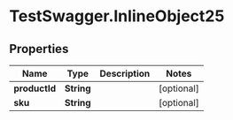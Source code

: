 # TestSwagger.InlineObject25

## Properties

Name | Type | Description | Notes
------------ | ------------- | ------------- | -------------
**productId** | **String** |  | [optional] 
**sku** | **String** |  | [optional] 


